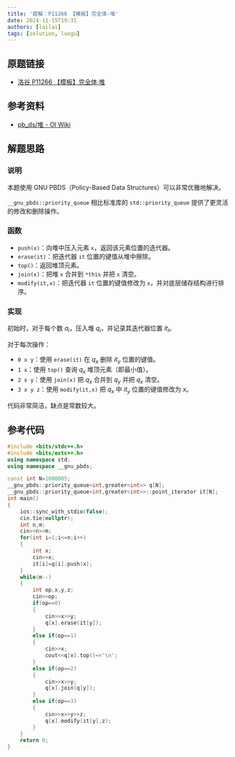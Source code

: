 ```yaml
---
title: '题解：P11266 【模板】完全体·堆'
date: 2024-11-15T19:31
authors: [lailai]
tags: [solution, luogu]
---
```


## 原题链接

- [洛谷 P11266 【模板】完全体·堆](https://www.luogu.com.cn/problem/P11266)

<!-- truncate -->

## 参考资料

- [pb_ds/堆 - OI Wiki](https://oi-wiki.org/lang/pb-ds/pq/)

## 解题思路

### 说明

本题使用 GNU PBDS（Policy-Based Data Structures）可以非常优雅地解决。

`__gnu_pbds::priority_queue` 相比标准库的 `std::priority_queue` 提供了更灵活的修改和删除操作。

### 函数

- `push(x)`：向堆中压入元素 `x`，返回该元素位置的迭代器。
- `erase(it)`：把迭代器 `it` 位置的键值从堆中擦除。
- `top()`：返回堆顶元素。
- `join(x)`：把堆 `x` 合并到 `*this` 并把 `x` 清空。
- `modify(it,x)`：把迭代器 `it` 位置的键值修改为 `x`，并对底层储存结构进行排序。

### 实现

初始时，对于每个数 $a_i$，压入堆 $q_i$，并记录其迭代器位置 $it_i$。

对于每次操作：

- `0 x y`：使用 `erase(it)` 在 $q_x$ 删除 $it_y$ 位置的键值。
- `1 x`：使用 `top()` 查询 $q_x$ 堆顶元素（即最小值）。
- `2 x y`：使用 `join(x)` 把 $q_x$ 合并到 $q_y$ 并把 $q_x$ 清空。
- `3 x y z`：使用 `modify(it,x)` 把 $q_x$ 中 $it_y$ 位置的键值修改为 $x$。

代码非常简洁，缺点是常数较大。

## 参考代码

```cpp
#include <bits/stdc++.h>
#include <bits/extc++.h>
using namespace std;
using namespace __gnu_pbds;

const int N=1000005;
__gnu_pbds::priority_queue<int,greater<int>> q[N];
__gnu_pbds::priority_queue<int,greater<int>>::point_iterator it[N];
int main()
{
	ios::sync_with_stdio(false);
	cin.tie(nullptr);
	int n,m;
	cin>>n>>m;
	for(int i=1;i<=n;i++)
	{
		int x;
		cin>>x;
		it[i]=q[i].push(x);
	}
	while(m--)
	{
		int op,x,y,z;
		cin>>op;
		if(op==0)
		{
			cin>>x>>y;
			q[x].erase(it[y]);
		}
		else if(op==1)
		{
			cin>>x;
			cout<<q[x].top()<<'\n';
		}
		else if(op==2)
		{
			cin>>x>>y;
			q[x].join(q[y]);
		}
		else if(op==3)
		{
			cin>>x>>y>>z;
			q[x].modify(it[y],z);
		}
	}
	return 0;
}
```
